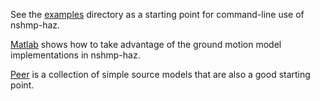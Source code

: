 See the [examples](/usgs/nshmp-haz/tree/master/etc/examples) directory as a starting point for command-line use of nshmp-haz.

[Matlab](/usgs/nshmp-haz/tree/master/etc/matlab) shows how to take advantage of the ground motion model implementations in nshmp-haz.

[Peer](/usgs/nshmp-haz/tree/master/etc/peer) is a collection of simple source models that are also a good starting point.



